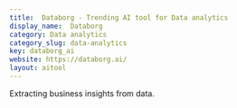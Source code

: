 ```yaml
---
title:  Databorg - Trending AI tool for Data analytics
display_name:  Databorg
category: Data analytics
category_slug: data-analytics
key: databorg_ai
website: https://databorg.ai/
layout: aitool
---
```


Extracting business insights from data.
